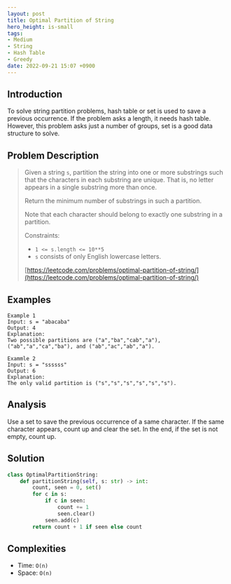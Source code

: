 ```yaml
---
layout: post
title: Optimal Partition of String
hero_height: is-small
tags:
- Medium
- String
- Hash Table
- Greedy
date: 2022-09-21 15:07 +0900
---
```

## Introduction
To solve string partition problems, hash table or set is used to save a previous occurrence.
If the problem asks a length, it needs hash table.
However, this problem asks just a number of groups, set is a good data structure to solve.

## Problem Description
> Given a string `s`, partition the string into one or more substrings
> such that the characters in each substring are unique.
> That is, no letter appears in a single substring more than once.
>
> Return the minimum number of substrings in such a partition.
>
> Note that each character should belong to exactly one substring in a partition.
>
> Constraints:
> - `1 <= s.length <= 10**5`
> - `s` consists of only English lowercase letters.
>
> [https://leetcode.com/problems/optimal-partition-of-string/](https://leetcode.com/problems/optimal-partition-of-string/)

## Examples
```
Example 1
Input: s = "abacaba"
Output: 4
Explanation:
Two possible partitions are ("a","ba","cab","a"), ("ab","a","ca","ba"), and ("ab","ac","ab","a").
```

```
Exammle 2
Input: s = "ssssss"
Output: 6
Explanation:
The only valid partition is ("s","s","s","s","s","s").
```

## Analysis
Use a set to save the previous occurrence of a same character.
If the same character appears, count up and clear the set.
In the end, if the set is not empty, count up.

## Solution
```python
class OptimalPartitionString:
    def partitionString(self, s: str) -> int:
        count, seen = 0, set()
        for c in s:
            if c in seen:
                count += 1
                seen.clear()
            seen.add(c)
        return count + 1 if seen else count
```

## Complexities
- Time: `O(n)`
- Space: `O(n)`
